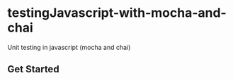# testingJavascript-with-mocha-and-chai
Unit testing in javascript (mocha and chai)

## Get Started
